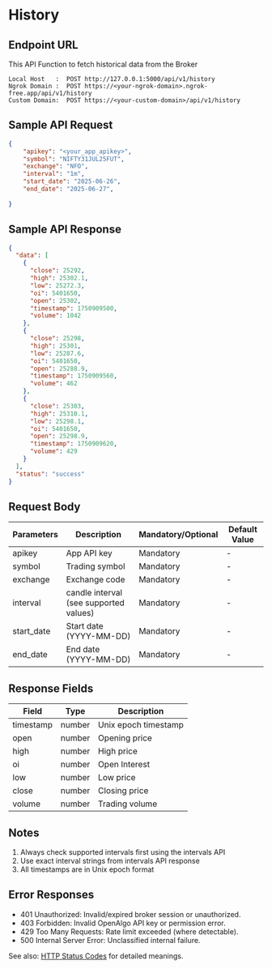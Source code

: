 # History

## Endpoint URL

This API Function to fetch historical data from the Broker

```http
Local Host   :  POST http://127.0.0.1:5000/api/v1/history
Ngrok Domain :  POST https://<your-ngrok-domain>.ngrok-free.app/api/v1/history
Custom Domain:  POST https://<your-custom-domain>/api/v1/history
```



## Sample API Request

```json
{
    "apikey": "<your_app_apikey>",
    "symbol": "NIFTY31JUL25FUT",
    "exchange": "NFO",
    "interval": "1m",
    "start_date": "2025-06-26",
    "end_date": "2025-06-27",
  
}

```

###

## Sample API Response

```json
{
  "data": [
    {
      "close": 25292,
      "high": 25302.1,
      "low": 25272.3,
      "oi": 5401650,
      "open": 25302,
      "timestamp": 1750909500,
      "volume": 1042
    },
    {
      "close": 25298,
      "high": 25301,
      "low": 25287.6,
      "oi": 5401650,
      "open": 25288.9,
      "timestamp": 1750909560,
      "volume": 462
    },
    {
      "close": 25303,
      "high": 25310.1,
      "low": 25298.1,
      "oi": 5401650,
      "open": 25298.9,
      "timestamp": 1750909620,
      "volume": 429
    }
  ],
  "status": "success"
}
```



## Request Body



| Parameters  | Description                            | Mandatory/Optional | Default Value |
| ----------- | -------------------------------------- | ------------------ | ------------- |
| apikey      | App API key                            | Mandatory          | -             |
| symbol      | Trading symbol                         | Mandatory          | -             |
| exchange    | Exchange code                          | Mandatory          | -             |
| interval    | candle interval (see supported values) | Mandatory          | -             |
| start\_date | Start date (YYYY-MM-DD)                | Mandatory          | -             |
| end\_date   | End date (YYYY-MM-DD)                  | Mandatory          | -             |



## Response Fields

| Field     | Type   | Description          |
| --------- | ------ | -------------------- |
| timestamp | number | Unix epoch timestamp |
| open      | number | Opening price        |
| high      | number | High price           |
| oi        | number | Open Interest        |
| low       | number | Low price            |
| close     | number | Closing price        |
| volume    | number | Trading volume       |



## Notes



1. Always check supported intervals first using the intervals API
2. Use exact interval strings from intervals API response
3. All timestamps are in Unix epoch format

## Error Responses

- 401 Unauthorized: Invalid/expired broker session or unauthorized.
- 403 Forbidden: Invalid OpenAlgo API key or permission error.
- 429 Too Many Requests: Rate limit exceeded (where detectable).
- 500 Internal Server Error: Unclassified internal failure.

See also: [HTTP Status Codes](../http-status-codes.md) for detailed meanings.

